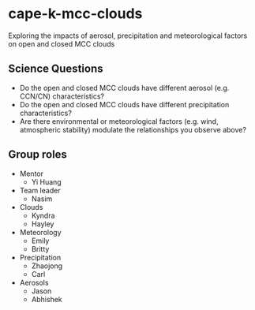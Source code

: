 # cape-k-mcc-clouds
Exploring the impacts of aerosol, precipitation and meteorological factors on open and closed MCC clouds
## Science Questions
- Do the open and closed MCC clouds have different aerosol (e.g. CCN/CN) characteristics?
- Do the open and closed MCC clouds have different precipitation characteristics?
- Are there environmental or meteorological factors (e.g. wind, atmospheric stability) modulate the relationships you observe above?
## Group roles
- Mentor  
  - Yi Huang
- Team leader
  - Nasim
- Clouds
  - Kyndra
  - Hayley
- Meteorology
  - Emily
  - Britty
- Precipitation
  - Zhaojong
  - Carl
- Aerosols
  - Jason
  - Abhishek
